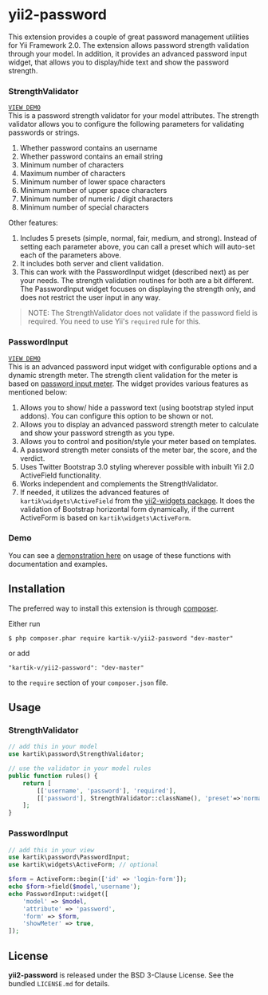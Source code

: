  yii2-password
==============

This extension provides a couple of great password management utilities for Yii Framework 2.0. The extension allows password strength validation through your model. In addition, it provides an advanced password input widget, that allows you to display/hide text and show the password strength.

### StrengthValidator
[```VIEW DEMO```](http://demos.krajee.com/password-details/strength-validator)  
This is a password strength validator for your model attributes. The strength validator allows you to configure the following parameters for validating passwords or strings.

1. Whether password contains an username
2. Whether password contains an email string
3. Minimum number of characters
4. Maximum number of characters
5. Minimum number of lower space characters
6. Minimum number of upper space characters
7. Minimum number of numeric / digit characters
8. Minimum number of special characters

Other features:

1. Includes 5 presets (simple, normal, fair, medium, and strong). Instead of setting each parameter above, you can call a preset which will auto-set each of the parameters above. 
2. It includes both server and client validation. 
3. This can work with the PasswordInput widget (described next) as per your needs. The strength validation routines for both are a bit different. The PasswordInput widget focuses on displaying the strength only, and does not restrict the user input in any way.

> NOTE: The StrengthValidator does not validate if the password field is required. You need to use Yii's ```required``` rule for this.

### PasswordInput
[```VIEW DEMO```](http://demos.krajee.com/password-details/password-input)  
This is an advanced password input widget with configurable options and a dynamic strength meter. The strength client validation for the meter is based on <a href="http://www.passwordmeter.com/" target="_blank">password input meter</a>. The widget provides various features as mentioned below:

1. Allows you to show/ hide a password text (using bootstrap styled input addons). You can configure this option to be shown or not.
2. Allows you to display an advanced password strength meter to calculate and show your password strength as you type. 
3. Allows you to control and position/style your meter based on templates.
4. A password strength meter consists of the meter bar, the score, and the verdict.
5. Uses Twitter Bootstrap 3.0 styling wherever possible with inbuilt Yii 2.0 ActiveField functionality.
6. Works independent and complements the StrengthValidator.
7. If needed, it utilizes the advanced features of `kartik\widgets\ActiveField` from the [yii2-widgets package](https://github.com/kartik-v/yii2-widgets). It does the validation of Bootstrap horizontal form dynamically, if the current ActiveForm is based on `kartik\widgets\ActiveForm`.

### Demo
You can see a [demonstration here](http://demos.krajee.com/password) on usage of these functions with documentation and examples.

## Installation

The preferred way to install this extension is through [composer](http://getcomposer.org/download/).

Either run

```
$ php composer.phar require kartik-v/yii2-password "dev-master"
```

or add

```
"kartik-v/yii2-password": "dev-master"
```

to the ```require``` section of your `composer.json` file.

## Usage

### StrengthValidator
```php
// add this in your model
use kartik\password\StrengthValidator;

// use the validator in your model rules
public function rules() {
    return [
       	[['username', 'password'], 'required'],
       	[['password'], StrengthValidator::className(), 'preset'=>'normal', 'userAttribute'=>'username']
    ];
}
```

### PasswordInput
```php
// add this in your view
use kartik\password\PasswordInput;
use kartik\widgets\ActiveForm; // optional

$form = ActiveForm::begin(['id' => 'login-form']);
echo $form->field($model,'username');
echo PasswordInput::widget([
	'model' => $model, 
	'attribute' => 'password',
	'form' => $form,
	'showMeter' => true,
]);
```

## License

**yii2-password** is released under the BSD 3-Clause License. See the bundled `LICENSE.md` for details.
